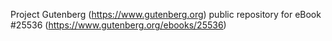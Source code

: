 Project Gutenberg (https://www.gutenberg.org) public repository for eBook #25536 (https://www.gutenberg.org/ebooks/25536)
